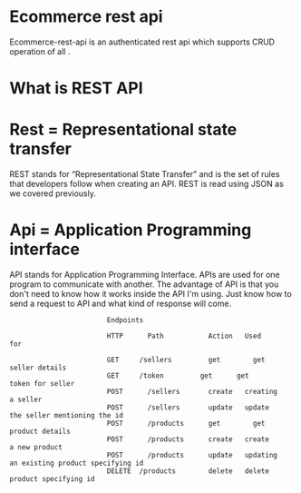 # Ecommerce rest api 

Ecommerce-rest-api is an authenticated rest api which supports CRUD operation of all .

# What is REST API

# Rest = Representational state transfer

REST stands for “Representational State Transfer” and is the set of rules that developers follow when creating an API. REST is read using JSON as we covered previously. 

# Api   =  Application Programming interface

API stands for Application Programming Interface. APIs are used for one program to communicate with another. The advantage of API is that you don't need to know how it works inside the API I'm using. Just know how to send a request to API and what kind of response will come.


                            Endpoints

                            HTTP	  Path	         Action	  Used        for

                            GET	    /sellers	     get	    get         seller details
                            GET	    /token	       get	    get         token for seller
                            POST	  /sellers	     create	  creating    a seller
                            POST	  /sellers	     update	  update      the seller mentioning the id
                            POST	  /products	     get	    get         product details
                            POST	  /products	     create	  create       a new product
                            POST	  /products	     update	  updating     an existing product specifying id
                            DELETE	/products	     delete	  delete       product specifying id
